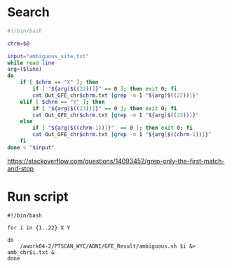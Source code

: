 # Search
```bash
#!/bin/bash

chrm=$@

input="ambiguous_site.txt"
while read line
arg=($line)
do
    if [ $chrm == "X" ]; then
        if [ "${arg[$((22))]}" == 0 ]; then exit 0; fi
        cat Out_GFE_chr$chrm.txt |grep -m 1 "${arg[$((22))]}"
    elif [ $chrm == "Y" ]; then
        if [ "${arg[$((23))]}" == 0 ]; then exit 0; fi
        cat Out_GFE_chr$chrm.txt |grep -m 1 "${arg[$((23))]}"
    else
        if [ "${arg[$((chrm-1))]}"  == 0 ]; then exit 0; fi
        cat Out_GFE_chr$chrm.txt |grep -m 1 "${arg[$((chrm-1))]}"
    fi
done < "$input"
```
<https://stackoverflow.com/questions/14093452/grep-only-the-first-match-and-stop>

# Run script
```
#!/bin/bash

for i in {1..22} X Y

do
    /awork04-2/PTSCAN_WYC/ADNI/GFE_Result/ambiguous.sh $i &> amb_chr$i.txt &
done
```
